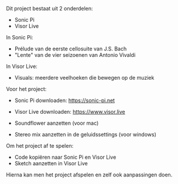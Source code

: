 Dit project bestaat uit 2 onderdelen:
   - Sonic Pi
   - Visor Live

In Sonic Pi:
   - Prélude van de eerste cellosuite van J.S. Bach
   - "Lente" van de vier seizoenen van Antonio Vivaldi

In Visor Live:
   - Visuals: meerdere veelhoeken die bewegen op de muziek

Voor het project:
   - Sonic Pi downloaden: https://sonic-pi.net
   - Visor Live downloaden: https://www.visor.live

   - Soundflower aanzetten (voor mac)
   - Stereo mix aanzetten in de geluidssettings (voor windows)

Om het project af te spelen:
   - Code kopiëren naar Sonic Pi en Visor Live
   - Sketch aanzetten in Visor Live

Hierna kan men het project afspelen en zelf ook aanpassingen doen.
